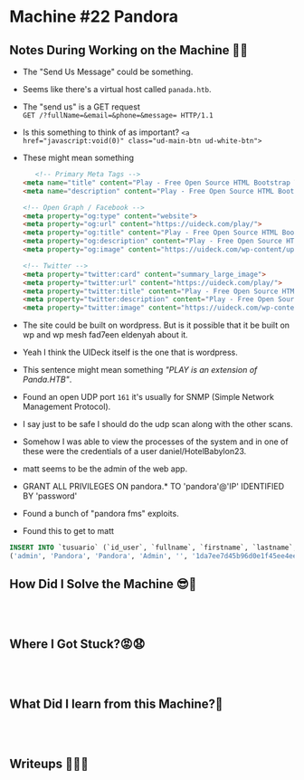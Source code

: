 # <span style="color:[COLOR]">Machine #22 Pandora</span>  


## <span style="color:[COLOR]">Notes During Working on the Machine 🧐🤓   

* The "Send Us Message" could be something. 
* Seems like there's a virtual host called `panada.htb`.
* The "send us" is a GET request   
`GET /?fullName=&email=&phone=&message= HTTP/1.1`  

* Is this something to think of as important?  `<a href="javascript:void(0)" class="ud-main-btn ud-white-btn">`
* These might mean something  
    ```html
       <!-- Primary Meta Tags -->
    <meta name="title" content="Play - Free Open Source HTML Bootstrap Template by UIdeck">
    <meta name="description" content="Play - Free Open Source HTML Bootstrap Template by UIdeck Team">

    <!-- Open Graph / Facebook -->
    <meta property="og:type" content="website">
    <meta property="og:url" content="https://uideck.com/play/">
    <meta property="og:title" content="Play - Free Open Source HTML Bootstrap Template by UIdeck">
    <meta property="og:description" content="Play - Free Open Source HTML Bootstrap Template by UIdeck Team">
    <meta property="og:image" content="https://uideck.com/wp-content/uploads/2021/09/play-meta-bs.jpg">

    <!-- Twitter -->
    <meta property="twitter:card" content="summary_large_image">
    <meta property="twitter:url" content="https://uideck.com/play/">
    <meta property="twitter:title" content="Play - Free Open Source HTML Bootstrap Template by UIdeck">
    <meta property="twitter:description" content="Play - Free Open Source HTML Bootstrap Template by UIdeck Team">
    <meta property="twitter:image" content="https://uideck.com/wp-content/uploads/2021/09/play-meta-bs.jpg">
    ```
* The site could be built on wordpress. But is it possible that it be built on wp and wp mesh fad7een eldenyah about it.
* Yeah I think the UIDeck itself is the one that is wordpress.  

* This sentence might mean something *"PLAY is an extension of Panda.HTB"*. 
* Found an open UDP port `161` it's usually for SNMP (Simple Network Management Protocol).
* I say just to be safe I should do the udp scan along with the other scans.
* Somehow I was able to view the processes of the system and in one of these were the credentials of a user daniel/HotelBabylon23.  
* matt seems to be the admin of the web app.
* GRANT ALL PRIVILEGES ON pandora.* TO 'pandora'@'IP' IDENTIFIED BY 'password'
* Found a bunch of "pandora fms" exploits.
* Found this to get to matt 

```sql
INSERT INTO `tusuario` (`id_user`, `fullname`, `firstname`, `lastname`, `middlename`, `password`, `comments`, `last_connect`, `registered`, `email`, `phone`, `is_admin`, `language`, `block_size`, `section`, `data_section`, `metaconsole_access`) VALUES
('admin', 'Pandora', 'Pandora', 'Admin', '', '1da7ee7d45b96d0e1f45ee4ee23da560', 'Admin Pandora', 1232642121, 0, 'admin@example.com', '555-555-5555', 1, 'default', 0, 'Default', '', 'advanced');

```



## <span style="color:[COLOR]">How Did I Solve the Machine 😎🥳 


<br/><br/>



## <span style="color:[COLOR]">Where I Got Stuck?😡😧  


<br/><br/>



## <span style="color:[COLOR]">What Did I learn from this Machine?👀  


<br/><br/>



## <span style="color:[COLOR]">Writeups ✍🏽📓   


<br/><br/>




<!-- @nested-tags:EXAMPLE/OF/NESTED/TAGS-->
